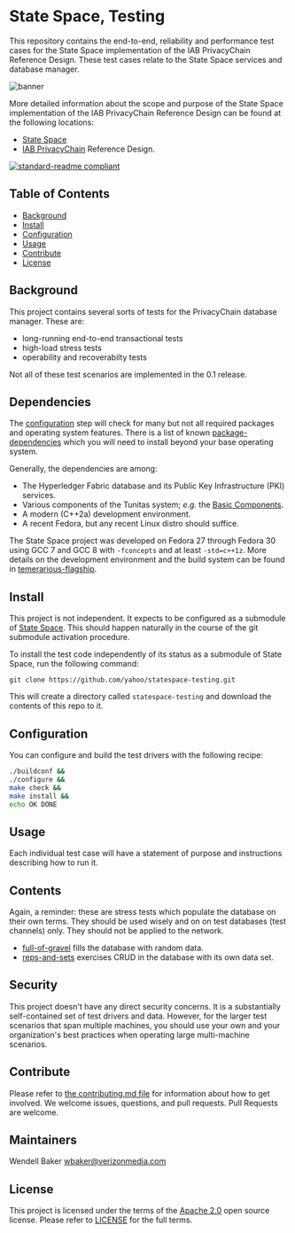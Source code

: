 # State Space, Testing

This repository contains the end-to-end, reliability and performance test cases for the State Space implementation of the IAB PrivacyChain Reference Design.   These test cases relate to the State Space services and database manager.

![banner](logo.png)

More detailed information
about the scope and purpose of the State Space implementation of the IAB PrivacyChain Reference Design
can be found at the following locations:
* [State Space](https://github.com/yahoo/statespace)
* [IAB PrivacyChain](https://github.com/InteractiveAdvertisingBureau/PrivacyChain/blob/master/README.md) Reference Design.

[![standard-readme compliant](https://img.shields.io/badge/readme%20style-standard-brightgreen.svg?style=flat-square)](https://github.com/RichardLitt/standard-readme)

## Table of Contents

- [Background](#background)
- [Install](#install)
- [Configuration](#configuration)
- [Usage](#usage)
- [Contribute](#contribute)
- [License](#license)

## Background

This project contains several sorts of tests for the PrivacyChain database manager.  These are:
* long-running end-to-end transactional tests
* high-load stress tests
* operability and recoverabilty tests

Not all of these test scenarios are implemented in the 0.1 release.

## Dependencies

The [configuration](#configuration) step will check for many but not all required packages and operating system features.  There is a list of known [package-dependencies](https://github.com/yahoo/state-space-testing/blob/master/PACKAGES.md) which you will need to install beyond your base operating system.

Generally, the dependencies are among:
- The Hyperledger Fabric database and its Public Key Infrastructure (PKI) services.
- Various components of the Tunitas system; <em>e.g.</em> the [Basic Components](https://github.com/yahoo/tunitas-basic).
- A modern (C++2a) development environment.
- A recent Fedora, but any recent Linux distro should suffice.

The State Space project was developed on Fedora 27 through Fedora 30 using GCC 7 and GCC 8 with `-fconcepts` and at least `-std=c++1z`.  More details on the development environment and the build system can be found in [temerarious-flagship](https://github.com/yahoo/temerarious-flagship/blob/master/README.md).

## Install

This project is not independent. It expects to be configured as a submodule of [State Space](https://github.com/yahoo/statespace).  This should happen naturally in the course of the git submodule activation procedure.

To install the test code independently of its status as a submodule of State Space, run the following command:

```
git clone https://github.com/yahoo/statespace-testing.git
```

This will create a directory called `statespace-testing` and download the contents of this repo to it.

## Configuration

You can configure and build the test drivers with the following recipe:

``` bash
./buildconf &&
./configure &&
make check &&
make install &&
echo OK DONE
```

## Usage

Each individual test case will have a statement of purpose and instructions describing how to run it.

## Contents

Again, a reminder: these are stress tests which populate the database on their own terms.  They should be used wisely and on on test databases (test channels) only. They should not be applied to the network.

* [full-of-gravel](https://github.com/yahoo/statespace-testing/blob/master/tests/full-of-gravel) fills the database with random data.
* [reps-and-sets](https://github.com/yahoo/statespace-testing/blob/master/tests/reps-and-sets) exercises CRUD in the database with its own data set.

## Security

This project doesn't have any direct security concerns.  It is a substantially self-contained set of test drivers and data.  However, for the larger test scenarios that span multiple machines, you should use your own and your organization's best practices when operating large multi-machine scenarios.

## Contribute

Please refer to [the contributing.md file](Contributing.md) for information about how to get involved. We welcome issues, questions, and pull requests. Pull Requests are welcome.

## Maintainers
Wendell Baker <wbaker@verizonmedia.com>

## License

This project is licensed under the terms of the [Apache 2.0](LICENSE-Apache-2.0) open source license. Please refer to [LICENSE](LICENSE) for the full terms.

